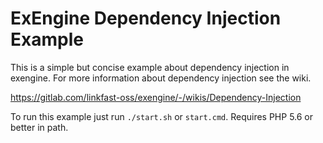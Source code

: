 ExEngine Dependency Injection Example
===

This is a simple but concise example about dependency injection in exengine. For more information about 
dependency injection see the wiki.

https://gitlab.com/linkfast-oss/exengine/-/wikis/Dependency-Injection

To run this example just run `./start.sh` or `start.cmd`. Requires PHP 5.6 or better in path.